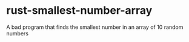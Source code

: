 # rust-smallest-number-array
A bad program that finds the smallest number in an array of 10 random numbers
